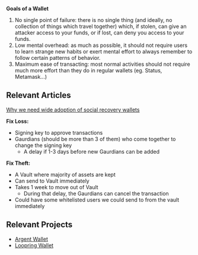---
---

**Goals of a Wallet**

1. No single point of failure: there is no single thing (and ideally, no collection of things which travel together) which, if stolen, can give an attacker access to your funds, or if lost, can deny you access to your funds.
2. Low mental overhead: as much as possible, it should not require users to learn strange new habits or exert mental effort to always remember to follow certain patterns of behavior.
3. Maximum ease of transacting: most normal activities should not require much more effort than they do in regular wallets (eg. Status, Metamask...)

## Relevant Articles

[Why we need wide adoption of social recovery wallets](https://vitalik.ca/general/2021/01/11/recovery.html)

**Fix Loss:**

- Signing key to approve transactions
- Gaurdians (should be more than 3 of them) who come together to change the signing key
  - A delay if 1-3 days before new Gaurdians can be added

**Fix Theft:**

- A Vault where majority of assets are kept
- Can send to Vault immediately
- Takes 1 week to move out of Vault
  - During that delay, the Gaurdians can cancel the transaction
- Could have some whitelisted users we could send to from the vault immediately

## Relevant Projects

- [Argent Wallet](https://www.argent.xyz/)
- [Loopring Wallet](https://loopring.io/)
